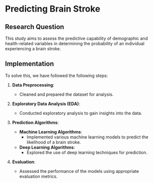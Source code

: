 # Predicting Brain Stroke

## Research Question

This study aims to assess the predictive capability of demographic and health-related variables in determining the probability of an individual experiencing a brain stroke.

## Implementation

To solve this, we have followed the following steps:

1. **Data Preprocessing**: 
   - Cleaned and prepared the dataset for analysis.

2. **Exploratory Data Analysis (EDA)**:
   - Conducted exploratory analysis to gain insights into the data.

3. **Prediction Algorithms**:
   - **Machine Learning Algorithms**:
     - Implemented various machine learning models to predict the likelihood of a brain stroke.
   - **Deep Learning Algorithms**:
     - Explored the use of deep learning techniques for prediction.

4. **Evaluation**:
   - Assessed the performance of the models using appropriate evaluation metrics.
